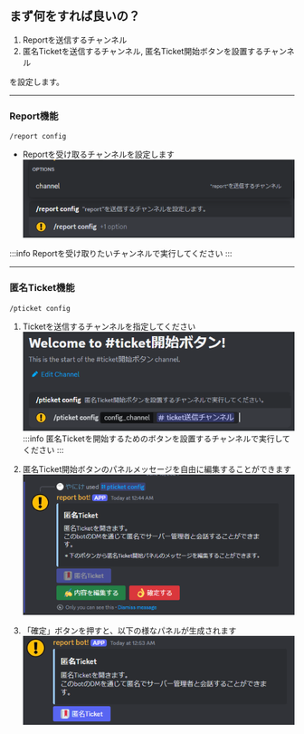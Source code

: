 ## まず何をすれば良いの？

1. Reportを送信するチャンネル
1. 匿名Ticketを送信するチャンネル, 匿名Ticket開始ボタンを設置するチャンネル  

を設定します。  

---

### Report機能

```
/report config
```
- Reportを受け取るチャンネルを設定します
![report_01](./assets/report_config_01.png)

:::info
Reportを受け取りたいチャンネルで実行してください
:::

---

### 匿名Ticket機能
```
/pticket config
```
1. Ticketを送信するチャンネルを指定してください
![pticket_01](./assets/pticket_config_01.png)
:::info
匿名Ticketを開始するためのボタンを設置するチャンネルで実行してください
:::

2. 匿名Ticket開始ボタンのパネルメッセージを自由に編集することができます
![pticket_02](./assets/pticket_config_02.png)
3. 「確定」ボタンを押すと、以下の様なパネルが生成されます
![pticket_03](./assets/pticket_config_03.png)